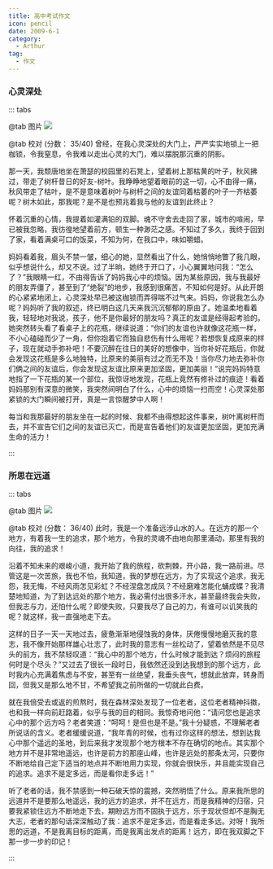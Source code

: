 ```yaml
---
title: 高中考试作文
icon: pencil
date: 2009-6-1
category:
  - Arthur
tag:
  - 作文
---
```


### 心灵深处

::: tabs

@tab 图片
![](http://ddns.4a1801.life:5244/d/Onedrive-4A1801/%E6%88%91%E7%9A%84%E6%96%87%E6%A1%A3/%E5%86%AF%E6%80%9D%E8%BF%9C%E6%96%87%E9%9B%86/2.%E9%AB%98%E4%B8%AD/%E8%80%83%E8%AF%95%E4%BD%9C%E6%96%87-%E5%BF%83%E7%81%B5%E6%B7%B1%E5%A4%84.jpg)

@tab 校对
(分数： 35/40)
曾经，在我心灵深处的大门上，严严实实地锁上一把枷锁，令我窒息，令我难以走出心灵的大门，难以摆脱那沉重的阴影。

那一天，我颓唐地坐在萧瑟的校园里的石凳上，望着树上那枯黄的叶子，秋风拂过，带走了树杆昔日的好友-树叶。我睁睁地望着眼前的这一切，心不由得一痛，秋风带走了枯叶，是不是意味着树叶与树杆之间的友谊同着枯萎的叶子一齐枯萎呢？树木如此，那我呢？是不是也预兆着我与他的友谊到此终止？

怀着沉重的心情，我提着如灌满铅的双脚。魂不守舍去走回了家，城市的喧闹，早已被我忽略，我彷徨地望着前方，顿生一种渺茫之感。不知过了多久，我终于回到了家，看着满桌可口的饭菜，不知为何，在我口中，味如嚼蜡。

妈妈看着我，眉头不禁一皱，细心的她，显然看出了什么，她悄悄地瞥了我几眼，似乎想说什么，却又不说。过了半晌，她终于开口了，小心翼翼地问我：“怎么了？”我眼睛一红，不由得告诉了妈妈我心中的烦恼。因为某些原因，我与我最好的朋友弄僵了，甚至到了“绝裂”的地步，我感到很痛苦，不知如何是好。从此开朗的心紧紧地闭上，心灵深处早已被这枷锁而弄得喘不过气来。妈妈，你说我怎么办呢？妈妈听了我的叙述，终已明白这几天来我沉沉郁郁的原由了。她温柔地看着我，轻轻地对我说，孩子，他不是你最好的朋友吗？真正的友谊是经得起考验的。她突然转头看了看桌子上的花瓶，继续说道：“你们的友谊也许就像这花瓶一样，不小心磕碰而少了一角，但你抱着它而独自悲伤有什么用呢？若想恢复成原来的样子，现在就动手弥补吧！不要沉醉在往日的美好的想像中，当你补好花瓶后，你就会发现这花瓶是多么地独特，比原来的美丽有过之而无不及！当你尽力地去弥补你们俩之间的友谊后，你会发现这友谊比原来更加坚固，更加美丽！”说完妈妈特意地指了一下花瓶的某一个部位，我惊讶地发现，花瓶上竟然有修补过的痕迹！看着妈妈那别有深意的微笑，我突然间明白了什么，心中的烦恼一扫而空！心灵深处那紧锁的大门瞬间被打开，真是一言惊醒梦中人啊！

每当和我那最好的朋友坐在一起的时候、我都不由得想起这件事来，树叶离树杆而去，并不宣告它们之间的友谊已灭亡，而是宣告着他们的友谊更加坚固，更加充满生命的活力！

:::

### 所思在远道

::: tabs

@tab 图片
![](http://ddns.4a1801.life:5244/d/Onedrive-4A1801/%E6%88%91%E7%9A%84%E6%96%87%E6%A1%A3/%E5%86%AF%E6%80%9D%E8%BF%9C%E6%96%87%E9%9B%86/2.%E9%AB%98%E4%B8%AD/%E8%80%83%E8%AF%95%E4%BD%9C%E6%96%87-%E6%89%80%E6%80%9D%E5%9C%A8%E8%BF%9C%E9%81%93.jpg)

@tab 校对
(分数： 36/40)
此时，我是一个准备远涉山水的人。在远方的那一个地方，有着我一生的追求，那个地方，令我的灵魂不由地向那里涌动，那里有我的向往，我的追求！

沿着不知未来的艰峻小道，我开始了我的旅程，砍荆棘，开小路，我一路前进。尽管这是一次苦旅，我也不怕，我知道，我的梦想在远方，为了实现这个追求，我无怨，我无悔，不经风雨怎见彩虹？不经涅盘怎成凤？不经磨难怎能化蛹成蝶？我清楚地知道，为了到达远处的那个地方，我必需付出很多汗水，甚至最终我会失败，但我志与力，还怕什么呢？即使失败，只要我尽了自己的力，有谁可以讥笑我的呢？就这样，我一直强地走下去。

这样的日子一天一天地过去，疲惫渐渐地侵蚀我的身体，厌倦慢慢地磨灭我的意志，我不像开始那样雄心壮志了，此时我的意志有一丝松动了，望着依然是不见尽头的前方，我不禁轻叹道：“我心中的那个地方，什么时候才能到达？烦闷的旅程何时是个尽头？”又过去了很长一段时日，我依然还没到达我想到的那个远方，此时我内心充满着焦虑与不安，甚至有一丝绝望，我垂头丧气，想就此放弃，转身而回，但我又是那么地不甘，不希望我之前所做的一切就此白费。

就在我倍受去或返的煎熬时，我在森林深处发现了一位老者，这位老者精神抖擞，也和我一样向前赶路着，似乎与我的目的相同。我惊奇地问他：“请问您也是追求心中的那个远方吗？老者笑道：“呵呵！是但也是不是。”我十分疑惑，不理解老者所说话的含义。老者缓缓说道，“我年青的时候，也有过你这样的想法，想到达我心中那个遥远的圣地，到后来我才发现那个地方根本不存在确切的地点。其实那个地方并不是非常地遥远，也许是前方的那座山峰，也许是远处的那条太河，只要你不断地给自己定下适当的地点并不断地用力实现，你就会很快乐，并且能实现自己的追求。追求不是定多远，而是看你走多远！”

听了老者的话，我不禁感到一种石破天惊的震撼，突然明悟了什么。原来我所思的远道并不是要那么地遥远，我的远方的追求，并不在远方，而是我精神的归宿，只要我紧锁住远方不断地走下去，期盼远方而不固执于远方，乐于现状但却不是胸无大志，老者的那句话深深触动了我：追求不是定多远，而是看走多远。对呀！我所思的远道，不是我离目标的距离，而是我离出发点的距离！远方，即在我双脚之下那一步一步的印记！

:::
